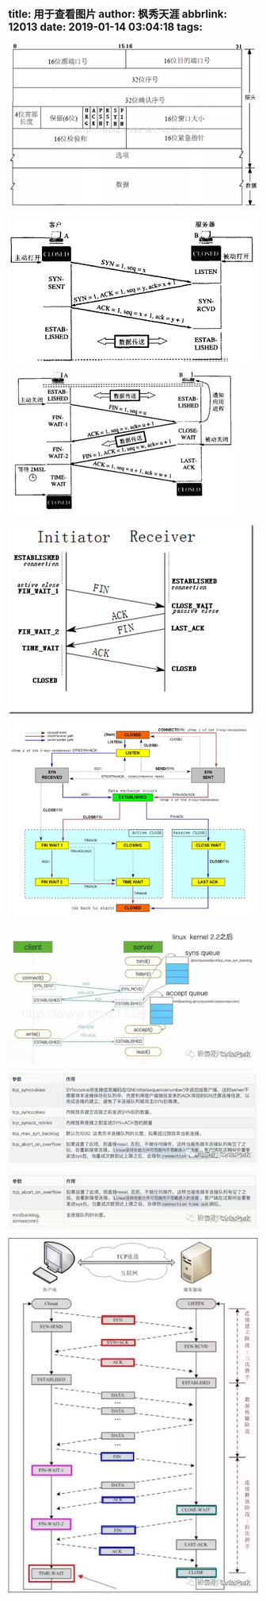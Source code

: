 title: 用于查看图片
author: 枫秀天涯
abbrlink: 12013
date: 2019-01-14 03:04:18
tags:
---

![upload successful](/images/pasted-177.png)

![upload successful](/images/pasted-178.png)

![upload successful](/images/pasted-179.png)

![upload successful](/images/pasted-180.png)

![upload successful](/images/pasted-181.png)

![upload successful](/images/pasted-182.png)

![upload successful](/images/pasted-183.png)

![upload successful](/images/pasted-184.png)

![upload successful](/images/pasted-185.png)